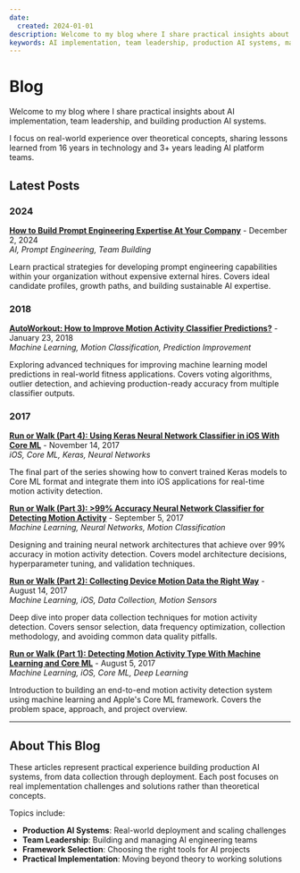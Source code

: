 ```yaml
---
date:
  created: 2024-01-01
description: Welcome to my blog where I share practical insights about AI implementation, team leadership, and building production AI systems.
keywords: AI implementation, team leadership, production AI systems, machine learning, artificial intelligence, AI strategy, technical leadership, AI blog
---
```


# Blog

Welcome to my blog where I share practical insights about AI implementation, team leadership, and building production AI systems.

I focus on real-world experience over theoretical concepts, sharing lessons learned from 16 years in technology and 3+ years leading AI platform teams.

## Latest Posts

### 2024

**[How to Build Prompt Engineering Expertise At Your Company](how-to-build-prompt-engineering-expertise.md)** - December 2, 2024  
*AI, Prompt Engineering, Team Building*

Learn practical strategies for developing prompt engineering capabilities within your organization without expensive external hires. Covers ideal candidate profiles, growth paths, and building sustainable AI expertise.

### 2018

**[AutoWorkout: How to Improve Motion Activity Classifier Predictions?](autoworkout-improve-prediction-accuracy.md)** - January 23, 2018  
*Machine Learning, Motion Classification, Prediction Improvement*

Exploring advanced techniques for improving machine learning model predictions in real-world fitness applications. Covers voting algorithms, outlier detection, and achieving production-ready accuracy from multiple classifier outputs.

### 2017

**[Run or Walk (Part 4): Using Keras Neural Network Classifier in iOS With Core ML](run-or-walk-part-4.md)** - November 14, 2017  
*iOS, Core ML, Keras, Neural Networks*

The final part of the series showing how to convert trained Keras models to Core ML format and integrate them into iOS applications for real-time motion activity detection.

**[Run or Walk (Part 3): >99% Accuracy Neural Network Classifier for Detecting Motion Activity](run-or-walk-part-3.md)** - September 5, 2017  
*Machine Learning, Neural Networks, Motion Classification*

Designing and training neural network architectures that achieve over 99% accuracy in motion activity detection. Covers model architecture decisions, hyperparameter tuning, and validation techniques.

**[Run or Walk (Part 2): Collecting Device Motion Data the Right Way](run-or-walk-part-2.md)** - August 14, 2017  
*Machine Learning, iOS, Data Collection, Motion Sensors*

Deep dive into proper data collection techniques for motion activity detection. Covers sensor selection, data frequency optimization, collection methodology, and avoiding common data quality pitfalls.

**[Run or Walk (Part 1): Detecting Motion Activity Type With Machine Learning and Core ML](run-or-walk-part-1.md)** - August 5, 2017  
*Machine Learning, iOS, Core ML, Deep Learning*

Introduction to building an end-to-end motion activity detection system using machine learning and Apple's Core ML framework. Covers the problem space, approach, and project overview.

---

## About This Blog

These articles represent practical experience building production AI systems, from data collection through deployment. Each post focuses on real implementation challenges and solutions rather than theoretical concepts.

Topics include:
- **Production AI Systems**: Real-world deployment and scaling challenges
- **Team Leadership**: Building and managing AI engineering teams  
- **Framework Selection**: Choosing the right tools for AI projects
- **Practical Implementation**: Moving beyond theory to working solutions